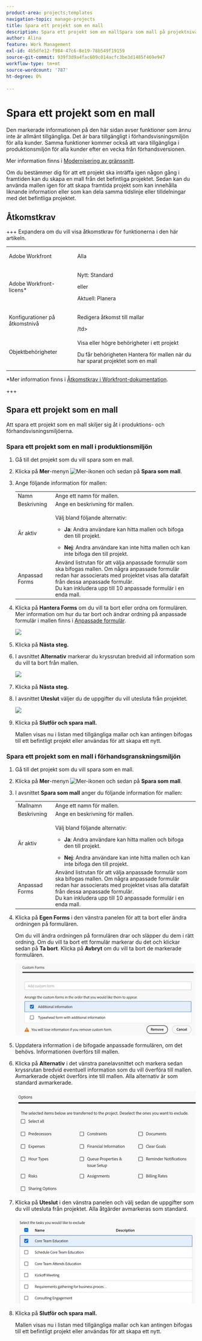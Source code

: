 ```yaml
---
product-area: projects;templates
navigation-topic: manage-projects
title: Spara ett projekt som en mall
description: Spara ett projekt som en mallSpara som mall på projektnivå, så att användarna ser det i användargränssnittet. Det finns en annan artikel där den här länken är mer detaljerad (steg för steg). Den här funktionaliteten måste finnas kvar i både projekt OCH mallområden.)"
author: Alina
feature: Work Management
exl-id: 4b5dfe12-f984-47c6-8e19-78b549f19159
source-git-commit: 939f3d9a4fac609c014acfc3be3d1485f469e947
workflow-type: tm+mt
source-wordcount: '787'
ht-degree: 0%

---
```


# Spara ett projekt som en mall

<!--Audited: 6/2025-->

<!--
<p data-mc-conditions="QuicksilverOrClassic.Draft mode">(NOTE: Keep this the way it is in the Managing Projects area because the functionality in the UI is "Save as template" at the project level, so users see that in the UI; there is another article that this links to which is more in depth (step-by-step). This functionality needs to stay in both projects AND templates areas.)</p>
-->

<div class="preview">

Den markerade informationen på den här sidan avser funktioner som ännu inte är allmänt tillgängliga. Det är bara tillgängligt i förhandsvisningsmiljön för alla kunder. Samma funktioner kommer också att vara tillgängliga i produktionsmiljön för alla kunder efter en vecka från förhandsversionen.

Mer information finns i [Modernisering av gränssnitt](/help/quicksilver/product-announcements/product-releases/interface-modernization/interface-modernization.md).

</div>

Om du bestämmer dig för att ett projekt ska inträffa igen någon gång i framtiden kan du skapa en mall från det befintliga projektet. Sedan kan du använda mallen igen för att skapa framtida projekt som kan innehålla liknande information eller som kan dela samma tidslinje eller tilldelningar med det befintliga projektet.

## Åtkomstkrav

+++ Expandera om du vill visa åtkomstkrav för funktionerna i den här artikeln.

<table style="table-layout:auto"> 
 <col> 
 <col> 
 <tbody> 
  <tr> 
   <td role="rowheader">Adobe Workfront</td> 
   <td> <p>Alla </p> </td> 
  </tr> 
  <tr> 
   <td role="rowheader">Adobe Workfront-licens*</td> 
   <td> <p>Nytt: Standard </p>
   eller 
   <p>Aktuell: Planera </p> 
   </td> 
  </tr> 
  <tr> 
   <td role="rowheader">Konfigurationer på åtkomstnivå</td> 
   <td> <p>Redigera åtkomst till mallar</p> /td&gt; 
  </tr> 
  <tr> 
   <td role="rowheader">Objektbehörigheter</td> 
   <td> <p>Visa eller högre behörigheter i ett projekt </p> <p>Du får behörigheten Hantera för mallen när du har sparat projektet som en mall</p> </td> 
  </tr> 
 </tbody> 
</table>

*Mer information finns i [Åtkomstkrav i Workfront-dokumentation](/help/quicksilver/administration-and-setup/add-users/access-levels-and-object-permissions/access-level-requirements-in-documentation.md).

+++

## Spara ett projekt som en mall

Att spara ett projekt som en mall skiljer sig åt i produktions- och förhandsvisningsmiljöerna.

### Spara ett projekt som en mall i produktionsmiljön

1. Gå till det projekt som du vill spara som en mall.
1. Klicka på **Mer**-menyn ![Mer-ikonen](assets/qs-more-icon-on-an-object.png) och sedan på **Spara som mall**.
1. Ange följande information för mallen:

   <table style="table-layout:auto"> 
    <col> 
    <col> 
    <tbody> 
     <tr> 
      <td role="rowheader">Namn</td> 
      <td>Ange ett namn för mallen.</td> 
     </tr> 
     <tr> 
      <td role="rowheader">Beskrivning</td> 
      <td>Ange en beskrivning för mallen.</td> 
     </tr> 
     <tr> 
      <td role="rowheader">Är aktiv</td> 
      <td> <p>Välj bland följande alternativ:</p> 
       <ul> 
        <li> <p><strong>Ja</strong>: Andra användare kan hitta mallen och bifoga den till projekt.</p> </li> 
        <li><strong>Nej</strong>: Andra användare kan inte hitta mallen och kan inte bifoga den till projekt.</li> 
       </ul> </td> 
     </tr> 
     <tr> 
      <td role="rowheader">Anpassad Forms</td> 
      <td>Använd listrutan för att välja anpassade formulär som ska bifogas mallen. Om några anpassade formulär redan har associerats med projektet visas alla datafält från dessa anpassade formulär.<br>Du kan inkludera upp till 10 anpassade formulär i en enda mall.</td> 
     </tr> 
    </tbody> 
   </table>

1. Klicka på **Hantera Forms** om du vill ta bort eller ordna om formulären. Mer information om hur du tar bort och ändrar ordning på anpassade formulär i mallen finns i [Anpassade formulär](../../../administration-and-setup/customize-workfront/create-manage-custom-forms/create-and-manage-custom-forms.md).

   ![](assets/save-as-template-first-step-350x159.png)

1. Klicka på **Nästa steg.**
1. I avsnittet **Alternativ** markerar du kryssrutan bredvid all information som du vill ta bort från mallen.

   ![](assets/save-as-template-options-step-350x109.png)

1. Klicka på **Nästa steg.**
1. I avsnittet **Uteslut** väljer du de uppgifter du vill utesluta från projektet.

   ![](assets/save-as-template-exclude-350x205.png)

1. Klicka på **Slutför och spara mall.**

   Mallen visas nu i listan med tillgängliga mallar och kan antingen bifogas till ett befintligt projekt eller användas för att skapa ett nytt.


<div class="preview">

### Spara ett projekt som en mall i förhandsgranskningsmiljön

1. Gå till det projekt som du vill spara som en mall.
1. Klicka på **Mer**-menyn ![Mer-ikonen](assets/qs-more-icon-on-an-object.png) och sedan på **Spara som mall**.
1. I avsnittet **Spara som mall** anger du följande information för mallen:

   <table style="table-layout:auto"> 
    <col> 
    <col> 
    <tbody> 
     <tr> 
      <td role="rowheader">Mallnamn</td> 
      <td>Ange ett namn för mallen.</td> 
     </tr> 
     <tr> 
      <td role="rowheader">Beskrivning</td> 
      <td>Ange en beskrivning för mallen.</td> 
     </tr> 
     <tr> 
      <td role="rowheader">Är aktiv</td> 
      <td> <p>Välj bland följande alternativ:</p> 
       <ul> 
        <li> <p><strong>Ja</strong>: Andra användare kan hitta mallen och bifoga den till projekt.</p> </li> 
        <li><strong>Nej</strong>: Andra användare kan inte hitta mallen och kan inte bifoga den till projekt.</li> 
       </ul> </td> 
     </tr> 
     <tr> 
      <td role="rowheader">Anpassad Forms</td> 
      <td>Använd listrutan för att välja anpassade formulär som ska bifogas mallen. Om några anpassade formulär redan har associerats med projektet visas alla datafält från dessa anpassade formulär.<br>Du kan inkludera upp till 10 anpassade formulär i en enda mall.</td> 
     </tr> 
    </tbody> 
   </table>

1. Klicka på **Egen Forms** i den vänstra panelen för att ta bort eller ändra ordningen på formulären.

   Om du vill ändra ordningen på formulären drar och släpper du dem i rätt ordning.
Om du vill ta bort ett formulär markerar du det och klickar sedan på **Ta bort**. Klicka på **Avbryt** om du vill ta bort de markerade formulären.

   ![Anpassade formulärområden i rutan Spara som mall](assets/custom-forms-ara-in-save-as-template-box.png)

1. Uppdatera information i de bifogade anpassade formulären, om det behövs. Informationen överförs till mallen.

1. Klicka på **Alternativ** i det vänstra panelavsnittet och markera sedan kryssrutan bredvid eventuell information som du vill överföra till mallen. Avmarkerade objekt överförs inte till mallen. Alla alternativ är som standard avmarkerade.

   ![Alternativ i rutan Spara som mall](assets/options-area-in-save-as-template-box.png)

1. Klicka på **Uteslut** i den vänstra panelen och välj sedan de uppgifter som du vill utesluta från projektet. Alla åtgärder avmarkeras som standard.

   ![Uteslut område i rutan Spara som mall](assets/exclude-area-save-as-template-box.png)

1. Klicka på **Slutför och spara mall.**

   Mallen visas nu i listan med tillgängliga mallar och kan antingen bifogas till ett befintligt projekt eller användas för att skapa ett nytt.

</span>